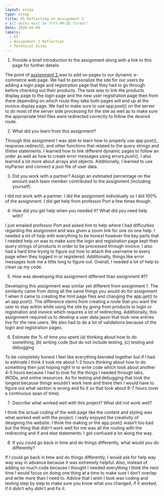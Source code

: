 ```yaml
---
layout: essay
type: essay
title: E5 Reflecting on Assignment 2 
# All dates must be YYYY-MM-DD format!
date: 2020-05-08
labels:
  - E5
  - Assignment 2 Reflection
  - Technical Essay 
---
```

1. Provide a brief introduction to the assignment along with a link to this page for further details

The point of <a href="https://dport96.github.io/ITM352/morea/150.Assignment2/experience-Assignment2.html"> assignment 2 </a> was to add on pages to our dynamic e-commerce web page. We had to personalize the site for our users by adding a login page and registration page that they had to go through before checking out their products. The task was to link the products display page to the login page and the new user registration page then from there depending on which route they take both pages will end up at the invoice display page. We had to make sure to use app.post() on the server to do most of the server side processing for the site as well as to make sure the appropriate html files were redirected correctly to follow the desired route. 

2. What did you learn from this assignment?

Through this assignment I was able to learn how to properly use app.post(), response.redirect(), and other functions that related to the query strings and if/else statements. I learned how to link different dynamic pages to follow an order as well as how to create error messages using errors.push(). I also learned a lot more about arrays and objects. Additionally, I learned to use myParser and connect a json file of user data. 

3. Did you work with a partner? Assign an estimated percentage on the amount each team member contributed to the assignment (including yourself).

I did not work with a partner. I did the assignment individually so I did 100% of the assignment. I did get help from professor Port a few times though. 

4. How did you get help when you needed it? What did you need help with?

I just emailed professor Port and asked him to help where I had difficulties regarding the assignment and was given a zoom link for one on one help. I needed a lot of help with everything to be honest however the key parts that I needed help on was to make sure the login and registration page kept their query strings of products in order to be processed through invoice. I also had a hard time trying to figure out how to attach the username to every page when they logged in or registered. Additionally, things like error messages took me a little long to figure out. Overall, I needed a lot of help to clean up my code. 

5. How was developing this assignment different than assignment #1?

Developing this assignment was similar yet different from assignment 1. The similarity came from doing all the same things you would do for assignment 1 when it came to creating the html page files and changing the app.get() to an app.post(). The difference stems from creating a route that you want the user to stay within while using the site by going from products to login or registration and invoice which requires a lot of redirecting. Additionally, this assignment required us to develop a user data jason that took new entries live for the new users. We also had to do a lot of validations because of the login and registration pages. 

6. Estimate the % of time you spent (a) thinking about how to do something, (b) writing code (but do not include testing, (c) testing and debugging

To be completely honest I feel like everything blended together but if I had to estimate I think it took me about 1-2 hours thinking about how to do something then just hoping right in to write code which took about another 4-5 hours because I had to look for the things I needed through labs, WODs, and online resources. As for testing and debugging that took the longest because things wouldn’t work here and there then I would have to figure out what section is wrong and fix it so that took about 6-7 hours (over a continuous span of time). 

7. Describe what worked well with this project? What did not work well?

I think the actual coding of the web page like the content and styling was what worked well with the project. I really enjoyed the creativity of designing the website. I think the making or the app.post() wasn’t too bad but the thing that didn’t work well for me was all the routing with the redirecting and if and else statements. I got confused a lot along the way. 

8. If you could go back in time and do things differently, what would you do differently?

If I could go back in time and do things differently, I would ask for help way way way in advance because it was extremely helpful. Also, instead of adding so much code because I thought I needed everything I think the next time I would focus on doing one thing at a time to make sure I don’t overlap and write more than I need to. Advice that I wish I took was coding and testing step by step to make sure you know what you changed, if it worked, if it didn’t why didn’t and fix it. 
